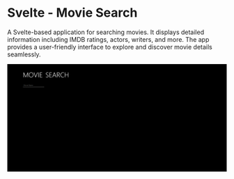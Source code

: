 # Svelte - Movie Search
A Svelte-based application for searching movies. It displays detailed information including IMDB ratings, actors, writers, and more. The app provides a user-friendly interface to explore and discover movie details seamlessly.

![Image1](public/images/Image1.png)
